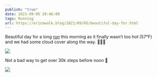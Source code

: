 ```yaml
---
publish: "true"
date: 2021-09-05 20:46:00
tags: Running
url: https://ericmwalk.blog/2021/09/05/beautiful-day-for.html
---
```


Beautiful day for a long [run](https://www.strava.com/activities/5911553366) this morning as it finally wasn’t too hot (57°F) and we had some cloud cover along the way. 🏃🏻‍♂️

![](https://ericmwalk.blog/uploads/2021/89e9ff6a49.jpg)

Not a bad way to get over 30k steps before noon 🤣

![](https://ericmwalk.blog/uploads/2021/cf3a72df04.jpg)